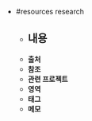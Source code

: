 - #resources research
	- **내용**
		-
	- **출처**
	- **참조**
	- **관련 프로젝트**
	- **영역**
	- **태그**
	- **메모**
